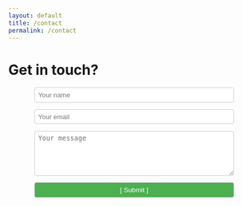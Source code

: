 ```yaml
---
layout: default
title: /contact
permalink: /contact
---
```


<style>
  #contactForm {
    display: flex;
    flex-direction: column;
    max-width: 400px;
    margin: auto;
  }

  label {
    margin-bottom: 0.5em;
  }

  input,
  textarea {
    padding: 0.5em;
    margin-bottom: 1em;
    border: 1px solid #ccc;
    border-radius: 4px;
  }

  input[type="submit"] {
    background-color: #4CAF50;
    color: white;
    cursor: pointer;
  }

  input[type="submit"]:hover {
    background-color: #45a049;
  }

  #successMessage {
    color: green;
    font-weight: bold;
    margin-top: 1em;
  }

  #errorMessage {
    color: red;
    font-weight: bold;
    margin-top: 1em;
  }
</style>

# Get in touch?

<form id="contactForm" action="https://formspree.io/f/xqkrppre" method="post">
  <input type="text" id="name" name="name" placeholder="Your name" required>
  <input type="text" id="email" name="email" placeholder="Your email" required>
  <textarea rows="5" id="message" name="message" placeholder="Your message" required></textarea>
  <input type="submit" value="[ Submit ]" onclick="validateForm()">
</form>

<div id="successMessage"></div>
<div id="errorMessage"></div>

<script>
  function validateForm() {
    var emailInput = document.getElementById('email');
    var errorMessage = document.getElementById('errorMessage');
    var successMessage = document.getElementById('successMessage');

    var emailRegex = /^[^\s@]+@[^\s@]+\.[^\s@]+$/;
    if (!emailRegex.test(emailInput.value)) {
      errorMessage.textContent = 'Invalid email address';
      successMessage.textContent = '';
      return false;
    }

    errorMessage.textContent = '';
    successMessage.textContent = 'Message sent successfully!';
    document.getElementById('contactForm').submit();
  }
</script>

